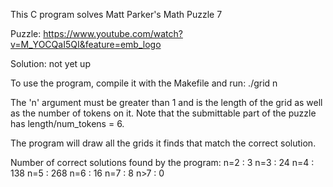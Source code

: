 This C program solves Matt Parker's Math Puzzle 7

Puzzle: https://www.youtube.com/watch?v=M_YOCQaI5QI&feature=emb_logo

Solution: not yet up

To use the program, compile it with the Makefile and run: ./grid n

The 'n' argument must be greater than 1 and is the length of the grid as well as the number of tokens on it.
Note that the submittable part of the puzzle has length/num_tokens = 6.

The program will draw all the grids it finds that match the correct solution.

Number of correct solutions found by the program:
n=2 : 3
n=3 : 24
n=4 : 138
n=5 : 268
n=6 : 16
n=7 : 8
n>7 : 0

